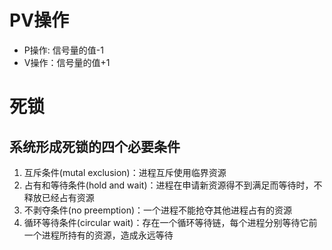 # PV操作
- P操作: 信号量的值-1
- V操作：信号量的值+1

# 死锁
## 系统形成死锁的四个必要条件
 1. 互斥条件(mutal exclusion)：进程互斥使用临界资源
 2. 占有和等待条件(hold and wait)：进程在申请新资源得不到满足而等待时，不释放已经占有资源
 3. 不剥夺条件(no preemption)：一个进程不能抢夺其他进程占有的资源
 4. 循环等待条件(circular wait)：存在一个循环等待链，每个进程分别等待它前一个进程所持有的资源，造成永远等待

